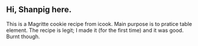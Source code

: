 ## Hi, Shanpig here.
This is a Magritte cookie recipe from icook. Main purpose is to pratice table element.
The recipe is legit; I made it (for the first time) and it was good. Burnt though.
